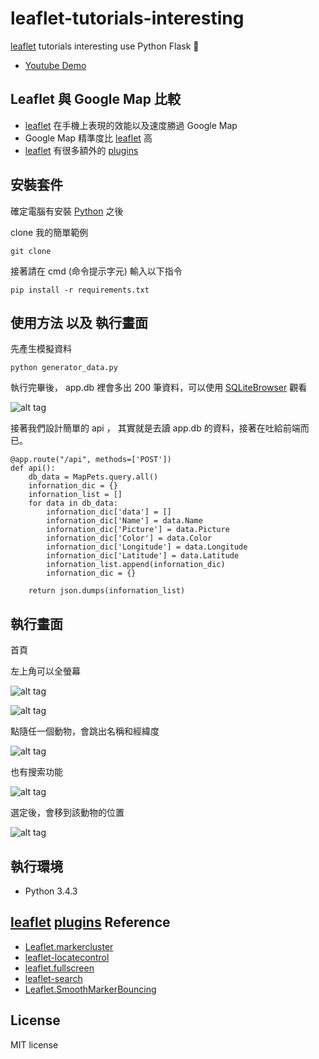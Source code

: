 # leaflet-tutorials-interesting
[leaflet](http://leafletjs.com/) tutorials interesting use Python Flask 📝

* [Youtube Demo]()



## Leaflet 與  Google Map 比較

* [leaflet](http://leafletjs.com/) 在手機上表現的效能以及速度勝過 Google Map
* Google Map 精準度比 [leaflet](http://leafletjs.com/) 高
* [leaflet](http://leafletjs.com/) 有很多額外的 [plugins](http://leafletjs.com/plugins.html)

## 安裝套件
確定電腦有安裝 [Python](https://www.python.org/) 之後

clone 我的簡單範例

```
git clone
```

接著請在  cmd (命令提示字元) 輸入以下指令
```
pip install -r requirements.txt
```

## 使用方法 以及 執行畫面

先產生模擬資料
```
python generator_data.py
```
執行完畢後， app.db 裡會多出 200 筆資料，可以使用 [SQLiteBrowser](http://sqlitebrowser.org/) 觀看

![alt tag](http://i.imgur.com/QSFJANB.jpg)

接著我們設計簡單的 api ， 其實就是去讀 app.db 的資料，接著在吐給前端而已。

```
@app.route("/api", methods=['POST'])
def api():
    db_data = MapPets.query.all()
    infornation_dic = {}
    infornation_list = []
    for data in db_data:
        infornation_dic['data'] = []
        infornation_dic['Name'] = data.Name
        infornation_dic['Picture'] = data.Picture
        infornation_dic['Color'] = data.Color
        infornation_dic['Longitude'] = data.Longitude
        infornation_dic['Latitude'] = data.Latitude
        infornation_list.append(infornation_dic)
        infornation_dic = {}

    return json.dumps(infornation_list)
```


## 執行畫面

首頁

左上角可以全螢幕

![alt tag](http://i.imgur.com/6GcySl1.jpg)

![alt tag](http://i.imgur.com/RQYBOpw.jpg)

點隨任一個動物，會跳出名稱和經緯度

![alt tag](http://i.imgur.com/vL7ai1n.jpg)

也有搜索功能

![alt tag](http://i.imgur.com/ihcEUrZ.jpg)

選定後，會移到該動物的位置

![alt tag](http://i.imgur.com/tiwg6s7.jpg)




## 執行環境
* Python 3.4.3

##  [leaflet](http://leafletjs.com/) [plugins](http://leafletjs.com/plugins.html) Reference
* [Leaflet.markercluster](https://github.com/Leaflet/Leaflet.markercluster)
* [leaflet-locatecontrol](https://github.com/domoritz/leaflet-locatecontrol)
* [leaflet.fullscreen](https://github.com/brunob/leaflet.fullscreen)
* [leaflet-search](https://github.com/stefanocudini/leaflet-search)
* [Leaflet.SmoothMarkerBouncing](https://github.com/hosuaby/Leaflet.SmoothMarkerBouncing)


## License
MIT license
